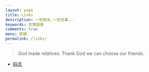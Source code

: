 ```yaml
---
layout: page
title: Links
description: 一些朋友,一些往事...
keywords: 友情链接
comments: true
menu: 链接
permalink: /links/
---
```


> God made relatives. Thank God we can choose our friends.

* [码志](http://lvsazf.github.io)
